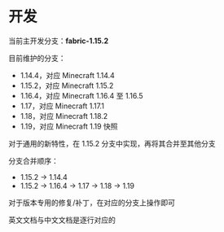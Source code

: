 # 开发

当前主开发分支：**fabric-1.15.2**

目前维护的分支：
- 1.14.4，对应 Minecraft 1.14.4
- 1.15.2，对应 Minecraft 1.15.2
- 1.16.4，对应 Minecraft 1.16.4 至 1.16.5
- 1.17，对应 Minecraft 1.17.1
- 1.18，对应 Minecraft 1.18.2
- 1.19，对应 Minecraft 1.19 快照

对于通用的新特性，在 1.15.2 分支中实现，再将其合并至其他分支

分支合并顺序：
- 1.15.2 -> 1.14.4
- 1.15.2 -> 1.16.4 -> 1.17 -> 1.18 -> 1.19

对于版本专用的修复/补丁，在对应的分支上操作即可

英文文档与中文文档是逐行对应的